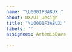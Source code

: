 ```yaml
---
name: "\U0001F3A8UX:"
about: UX/UI Design
title: "\U0001F3A8UX:"
labels: ''
assignees: ArtemisDava

---
```



